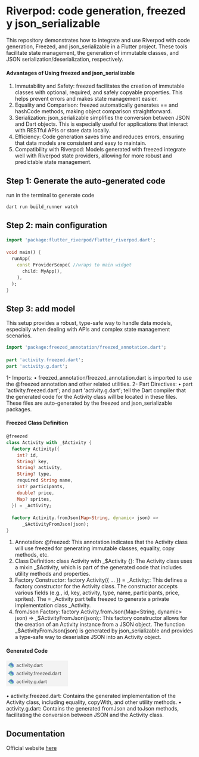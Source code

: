 # Riverpod: code generation, freezed y json_serializable 

This repository demonstrates how to integrate and use Riverpod with code generation, Freezed, and json_serializable in a Flutter project. These tools facilitate state management, the generation of immutable classes, and JSON serialization/deserialization, respectively.

#### Advantages of Using freezed and json_serializable

1.  Immutability and Safety: freezed facilitates the creation of immutable classes with optional, required, and safely copyable properties. This helps prevent errors and makes state management easier.
2.  Equality and Comparison: freezed automatically generates == and hashCode methods, making object comparison straightforward.
3.  Serialization: json_serializable simplifies the conversion between JSON and Dart objects. This is especially useful for applications that interact with RESTful APIs or store data locally.
4.  Efficiency: Code generation saves time and reduces errors, ensuring that data models are consistent and easy to maintain.
5.  Compatibility with Riverpod: Models generated with freezed integrate well with Riverpod state providers, allowing for more robust and predictable state management.

## Step 1: Generate the auto-generated code

run in the terminal to generate code
```bash
dart run build_runner watch
```

## Step 2: main configuration
```dart
import 'package:flutter_riverpod/flutter_riverpod.dart';

void main() {
  runApp(
    const ProviderScope( //wraps to main widget
      child: MyApp(),
    ),
  );
}
```
## Step 3: add model
This setup provides a robust, type-safe way to handle data models, especially when dealing with APIs and complex state management scenarios.

```dart
import 'package:freezed_annotation/freezed_annotation.dart';

part 'activity.freezed.dart';
part 'activity.g.dart';
```
1-  Imports:
	•	freezed_annotation/freezed_annotation.dart is imported to use the @freezed annotation and other related utilities.
2-  Part Directives:
	•	part 'activity.freezed.dart'; and part 'activity.g.dart'; tell the Dart compiler that the generated code for the Activity class will be located in these files. These files are auto-generated by the freezed and json_serializable packages.

#### Freezed Class Definition
```dart
@freezed
class Activity with _$Activity {
  factory Activity({
    int? id,
    String? key,
    String? activity,
    String? type,
    required String name,
    int? participants,
    double? price,
    Map? sprites,
  }) = _Activity;

  factory Activity.fromJson(Map<String, dynamic> json) =>
      _$ActivityFromJson(json);
}
```
1.	Annotation:
	@freezed: This annotation indicates that the Activity class will use freezed for generating immutable classes,      equality, copy methods, etc.
2.	Class Definition:
    class Activity with _$Activity {}: The Activity class uses a mixin _$Activity, which is part of the generated code that includes utility methods and properties.
3.	Factory Constructor:
    factory Activity({ ... }) = _Activity;: This defines a factory constructor for the Activity class. The constructor accepts various fields (e.g., id, key, activity, type, name, participants, price, sprites). The = _Activity part tells freezed to generate a private implementation class _Activity.
4.	fromJson Factory:
    factory Activity.fromJson(Map<String, dynamic> json) => _$ActivityFromJson(json);: This factory constructor allows for the creation of an Activity instance from a JSON object. The function _$ActivityFromJson(json) is generated by json_serializable and provides a type-safe way to deserialize JSON into an Activity object.

#### Generated Code

![Archivos Generados](image_git/model.png)

•	activity.freezed.dart: Contains the generated implementation of the Activity class, including equality, copyWith, and other utility methods.
•	activity.g.dart: Contains the generated fromJson and toJson methods, facilitating the conversion between JSON and the Activity class.

## Documentation

Official website [here](https://riverpod.dev/es/docs/concepts/about_code_generation)